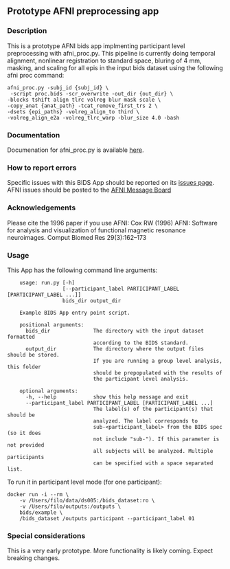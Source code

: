 ## Prototype AFNI preprocessing app

### Description
This is a prototype AFNI bids app implmenting participant level preprocessing with afni_proc.py.
This pipeline is currently doing temporal alignment, nonlinear registration to standard space,
 bluring of 4 mm, masking, and scaling for all epis in the input bids dataset using the following 
 afni proc command:
```
afni_proc.py -subj_id {subj_id} \
 -script proc.bids -scr_overwrite -out_dir {out_dir} \
-blocks tshift align tlrc volreg blur mask scale \
-copy_anat {anat_path} -tcat_remove_first_trs 2 \
-dsets {epi_paths} -volreg_align_to third \
-volreg_align_e2a -volreg_tlrc_warp -blur_size 4.0 -bash
```

### Documentation
Documenation for afni_proc.py is available [here](https://afni.nimh.nih.gov/pub/dist/doc/program_help/afni_proc.py.html).

### How to report errors
Specific issues with this BIDS App should be reported on its [issues page](https://github.com/nih-fmrif/afni_proc_BIDS_app/issues).
AFNI issues should be posted to the [AFNI Message Board](https://afni.nimh.nih.gov/afni/community/board/list.php?1)

### Acknowledgements
Please cite the 1996 paper if you use AFNI:
 Cox RW (1996) AFNI: Software for analysis and visualization of functional magnetic resonance neuroimages. Comput Biomed Res 29(3):162–173

### Usage
This App has the following command line arguments:

		usage: run.py [-h]
		              [--participant_label PARTICIPANT_LABEL [PARTICIPANT_LABEL ...]]
		              bids_dir output_dir

		Example BIDS App entry point script.

		positional arguments:
		  bids_dir              The directory with the input dataset formatted
		                        according to the BIDS standard.
		  output_dir            The directory where the output files should be stored.
		                        If you are running a group level analysis, this folder
		                        should be prepopulated with the results of
		                        the participant level analysis.

		optional arguments:
		  -h, --help            show this help message and exit
		  --participant_label PARTICIPANT_LABEL [PARTICIPANT_LABEL ...]
		                        The label(s) of the participant(s) that should be
		                        analyzed. The label corresponds to
		                        sub-<participant_label> from the BIDS spec (so it does
		                        not include "sub-"). If this parameter is not provided
		                        all subjects will be analyzed. Multiple participants
		                        can be specified with a space separated list.

To run it in participant level mode (for one participant):

    docker run -i --rm \
		-v /Users/filo/data/ds005:/bids_dataset:ro \
		-v /Users/filo/outputs:/outputs \
		bids/example \
		/bids_dataset /outputs participant --participant_label 01

### Special considerations
This is a very early prototype. More functionality is likely coming. Expect breaking changes.